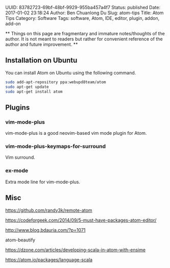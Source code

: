 UUID: 83782723-69bf-48bf-9929-955ba457a4f7
Status: published
Date: 2017-01-02 23:18:24
Author: Ben Chuanlong Du
Slug: atom-tips
Title: Atom Tips
Category: Software
Tags: software, Atom, IDE, editor, plugin, addon, add-on

**
Things on this page are
fragmentary and immature notes/thoughts of the author.
It is not meant to readers
but rather for convenient reference of the author and future improvement.
**

## Installation on Ubuntu

You can install Atom on Ubuntu using the following command.
```bash
sudo add-apt-repository ppa:webupd8team/atom
sudo apt-get update
sudo apt-get install atom
```

## Plugins

### vim-mode-plus
vim-mode-plus is a good neovim-based vim mode plugin for Atom.

### vim-mode-plus-keymaps-for-surround

Vim surround.


### ex-mode

Extra mode line for vim-mode-plus.

## Misc

https://github.com/randy3k/remote-atom

https://codeforgeek.com/2014/09/5-must-have-packages-atom-editor/


http://www.blog.bdauria.com/?p=1071

atom-beautify

https://dzone.com/articles/developing-scala-in-atom-with-ensime

https://atom.io/packages/language-scala
